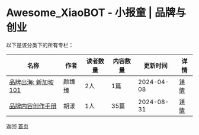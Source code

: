 # Awesome_XiaoBOT - 小报童 | 品牌与创业

以下是该分类下的所有专栏：

| 名称 | 作者 | 读者数量 | 内容数量 | 更新时间 | 详情 |
|------|------|----------|----------|----------|------|
| [品牌出海: 新加坡101](https://xiaobot.net/p/sg101?refer=9c3f1c95-a052-465a-9902-f6d75080262a) | 颜臻臻 | 2人 | 1篇 |  2024-04-08 | [详情](data/sg101.md) |
| [品牌内容创作手册](https://xiaobot.net/p/whowho?refer=9c3f1c95-a052-465a-9902-f6d75080262a) | 胡漾 | 1人 | 35篇 |  2024-08-31 | [详情](data/whowho.md) |


返回 [首页](../README.md)
